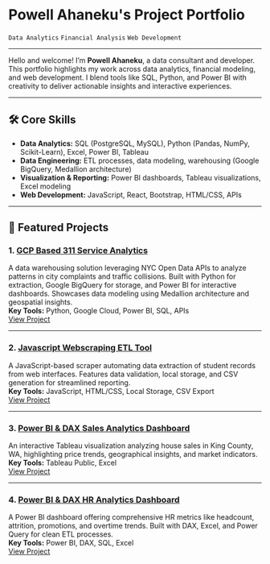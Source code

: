
# Powell Ahaneku's Project Portfolio

`Data Analytics` `Financial Analysis` `Web Development`

---

Hello and welcome! I’m **Powell Ahaneku**, a data consultant and developer. This portfolio highlights my work across data analytics, financial modeling, and web development. I blend tools like SQL, Python, and Power BI with creativity to deliver actionable insights and interactive experiences.

---

## 🛠️ Core Skills

- **Data Analytics:** SQL (PostgreSQL, MySQL), Python (Pandas, NumPy, Scikit-Learn), Excel, Power BI, Tableau  
- **Data Engineering:** ETL processes, data modeling, warehousing (Google BigQuery, Medallion architecture)  
- **Visualization & Reporting:** Power BI dashboards, Tableau visualizations, Excel modeling  
- **Web Development:** JavaScript, React, Bootstrap, HTML/CSS, APIs  

---

## 🚀 Featured Projects

### 1. [GCP Based 311 Service Analytics](https://github.com/powellahaneku/datawarehouse/tree/main)  
A data warehousing solution leveraging NYC Open Data APIs to analyze patterns in city complaints and traffic collisions. Built with Python for extraction, Google BigQuery for storage, and Power BI for interactive dashboards. Showcases data modeling using Medallion architecture and geospatial insights.  
**Key Tools:** Python, Google Cloud, Power BI, SQL, APIs  
[View Project](https://github.com/powellahaneku/datawarehouse/tree/main)

---

### 2. [Javascript Webscraping ETL Tool](https://github.com/powellahaneku/Webscraper/tree/main)  
A JavaScript-based scraper automating data extraction of student records from web interfaces. Features data validation, local storage, and CSV generation for streamlined reporting.  
**Key Tools:** JavaScript, HTML/CSS, Local Storage, CSV Export  
[View Project](https://github.com/powellahaneku/Webscraper/tree/main)

---

### 3. [Power BI & DAX Sales Analytics Dashboard](https://public.tableau.com/app/profile/powell.ahaneku/viz/KingsCountyHouseSales_17073741715870/KingCountyHouseSales?publish=yes)  
An interactive Tableau visualization analyzing house sales in King County, WA, highlighting price trends, geographical insights, and market indicators.  
**Key Tools:** Tableau Public, Excel  
[View Project](https://github.com/powellahaneku/HouseSaleDashboard/blob/main/readme.md)

---

### 4. [Power BI & DAX HR Analytics Dashboard](https://github.com/powellahaneku/HRDataAnalysis/blob/main/HR%20Data%20Analysis.pdf)  
A Power BI dashboard offering comprehensive HR metrics like headcount, attrition, promotions, and overtime trends. Built with DAX, Excel, and Power Query for clean ETL processes.  
**Key Tools:** Power BI, DAX, SQL, Excel  
[View Project](https://github.com/powellahaneku/HRDataAnalysis/blob/main/HR%20Data%20Analysis.pdf)


